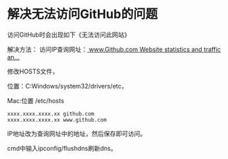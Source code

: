 # 解决无法访问GitHub的问题  

访问GitHub时会出现如下《无法访问此网站》

 解决方法： 访问IP查询网址：[ www.Github.com Website statistics and traffic an...](https://github.com.ipaddress.com/www.github.com)  

修改HOSTS文件，

位置：C:Windows/system32/drivers/etc， 

Mac:位置 /etc/hosts 

```
xxxx.xxxx.xxxx.xx github.com
xxxx.xxxx.xxxx.xx www.github.com
```

 IP地址改为查询网址中的地址，然后保存即可访问。

cmd中输入ipconfig/flushdns刷新dns。

 